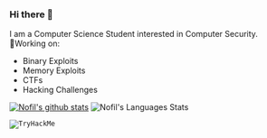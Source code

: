 ### Hi there 👋
I am a Computer Science Student interested in Computer Security.\
🔭Working on:
+ Binary Exploits
+ Memory Exploits
+ CTFs
+ Hacking Challenges

<!--
**PAPADOXIE/PAPADOXIE** is a ✨ _special_ ✨ repository because its `README.md` (this file) appears on your GitHub profile.

Here are some ideas to get you started:

- 🔭 I’m currently working on ...
- 🌱 I’m currently learning ...
- 👯 I’m looking to collaborate on ...
- 🤔 I’m looking for help with ...
- 💬 Ask me about ...
- 📫 How to reach me: ...
- 😄 Pronouns: ...
- ⚡ Fun fact: ...
-->

[![Nofil's github stats](https://github-readme-stats.vercel.app/api?username=PAPADOXIE&theme=radical)](https://github.com/PAPADOXIE/github-readme-stats)
![Nofil's Languages Stats](https://github-readme-stats.vercel.app/api/top-langs/?username=PAPADOXIE&theme=radical&hide_langs_below=1)

<code><img src="https://tryhackme-badges.s3.amazonaws.com/papadoxie.png?raw=true" alt="TryHackMe"></code>
